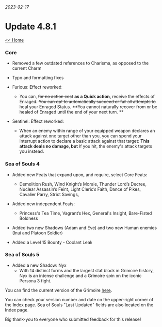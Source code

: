_2023-02-17_
# Update 4.8.1

[<< Home](https://grimoireofheart.github.io)

### Core
* Removed a few outdated references to Charisma, as opposed to the current Charm 

* Typo and formatting fixes 

* Furious: Effect reworked:
	* You can, ~~for no action cost~~ **as a Quick action**, receive the effects of Enraged. ~~You can opt to automatically succeed or fail all attempts to heal your Enraged Status.~~ **You cannot naturally recover from or be healed of Enraged until the end of your next turn.  **

* Sentinel: Effect reworked: 
	* When an enemy within range of your equipped weapon declares an attack against one target other than you, you can spend your Interrupt action to declare a basic attack against that target: **This attack deals no damage, but** If you hit, the enemy's attack targets you instead.

### Sea of Souls 4
* Added new Feats that expand upon, and require, select Core Feats: 
	* Demolition Rush, Wind Knight’s Morale, Thunder Lord’s Decree, Nuclear Assassin’s Feint, Light Cleric’s Faith, Dance of Pikes, Cavalier Parry, Strict Savings,
	
* Added new independent Feats:
	* Princess's Tea Time, Vagrant’s Hex, General's Insight, Bare-Fisted Boldness

* Added two new Shadows (Adam and Eve) and two new Human enemies (Inui and Platoon Soldier)

* Added a Level 15 Bounty - Coolant Leak

### Sea of Souls 5 
* Added a new Shadow: Nyx
	* With 14 distinct forms and the largest stat block in Grimoire history, Nyx is an intense challenge and a Grimoire spin on the iconic Persona 3 fight.

You can find the current version of the Grimoire [here](https://github.com/grimoireofheart/grimoireofheart.github.io/raw/main/Resources/Grimoire%20of%20the%20Heart%20[Core%20Rulebook].pdf).

You can check your version number and date on the upper-right corner of the Index page. Sea of Souls "Last Updated" fields are also located on the Index page. 

Big thank-you to everyone who submitted feedback for this release!
